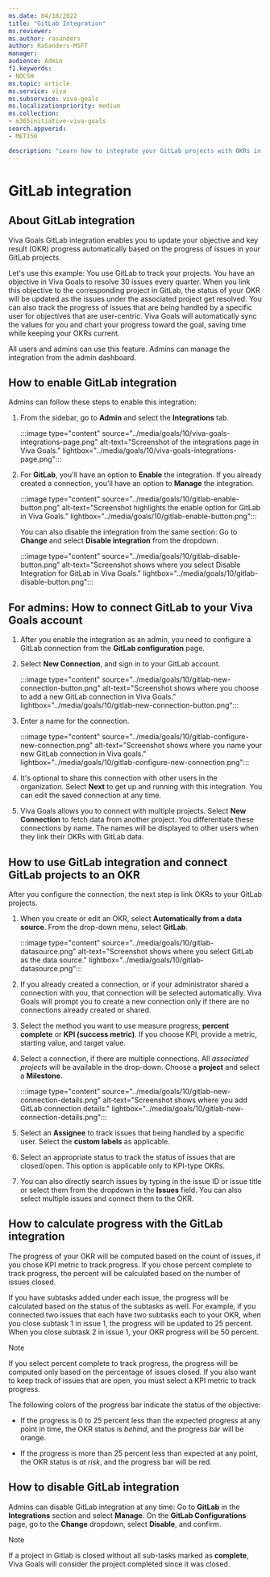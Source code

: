 ```yaml
---
ms.date: 04/18/2022
title: "GitLab Integration"
ms.reviewer: 
ms.author: rasanders
author: RaSanders-MSFT
manager:
audience: Admin
f1.keywords:
- NOCSH
ms.topic: article
ms.service: viva
ms.subservice: viva-goals
ms.localizationpriority: medium
ms.collection:  
- m365initiative-viva-goals
search.appverid:
- MET150

description: "Learn how to integrate your GitLab projects with OKRs in Viva Goals."
---
```


# GitLab integration

## About GitLab integration

Viva Goals GitLab integration enables you to update your objective and key result (OKR) progress automatically based on the progress of issues in your GitLab projects.
  
Let's use this example: You use GitLab to track your projects. You have an objective in Viva Goals to resolve 30 issues every quarter. When you link this objective to the corresponding project in GitLab, the status of your OKR will be updated as the issues under the associated project get resolved. You can also track the progress of issues that are being handled by a specific user for objectives that are user-centric. Viva Goals will automatically sync the values for you and chart your progress toward the goal, saving time while keeping your OKRs current.
  
All users and admins can use this feature. Admins can manage the integration from the admin dashboard.

## How to enable GitLab integration

Admins can follow these steps to enable this integration:

1. From the sidebar, go to **Admin** and select the **Integrations** tab.
  
    :::image type="content" source="../media/goals/10/viva-goals-integrations-page.png" alt-text="Screenshot of the integrations page in Viva Goals." lightbox="../media/goals/10/viva-goals-integrations-page.png":::

2. For **GitLab**, you'll have an option to **Enable** the integration. If you already created a connection, you'll have an option to **Manage** the integration.
  
    :::image type="content" source="../media/goals/10/gitlab-enable-button.png" alt-text="Screenshot highlights the enable option for GitLab in Viva Goals." lightbox="../media/goals/10/gitlab-enable-button.png":::
  
   You can also disable the integration from the same section: Go to **Change** and select **Disable integration** from the dropdown.
    
   :::image type="content" source="../media/goals/10/gitlab-disable-button.png" alt-text="Screenshot shows where you select Disable Integration for GitLab in Viva Goals." lightbox="../media/goals/10/gitlab-disable-button.png"::: 

## For admins: How to connect GitLab to your Viva Goals account

1. After you enable the integration as an admin, you need to configure a GitLab connection from the **GitLab configuration** page.

2. Select **New Connection**, and sign in to your GitLab account.
  
    :::image type="content" source="../media/goals/10/gitlab-new-connection-button.png" alt-text="Screenshot shows where you choose to add a new GitLab connection in Viva Goals." lightbox="../media/goals/10/gitlab-new-connection-button.png":::

3. Enter a name for the connection.
  
    :::image type="content" source="../media/goals/10/gitlab-configure-new-connection.png" alt-text="Screenshot shows where you name your new GitLab connection in Viva goals." lightbox="../media/goals/10/gitlab-configure-new-connection.png":::

4. It's optional to share this connection with other users in the organization. Select **Next** to get up and running with this integration. You can edit the saved connection at any time.

5. Viva Goals allows you to connect with multiple projects. Select **New Connection** to fetch data from another project. You differentiate these connections by name. The names will be displayed to other users when they link their OKRs with GitLab data.

## How to use GitLab integration and connect GitLab projects to an OKR

After you configure the connection, the next step is link OKRs to your GitLab projects.

1. When you create or edit an OKR, select **Automatically from a data source**. From the drop-down menu, select **GitLab**.
  
    :::image type="content" source="../media/goals/10/gitlab-datasource.png" alt-text="Screenshot shows where you select GitLab as the data source." lightbox="../media/goals/10/gitlab-datasource.png":::

2. If you already created a connection, or if your administrator shared a connection with you, that connection will be selected automatically. Viva Goals will prompt you to create a new connection only if there are no connections already created or shared.

3. Select the method  you want to use measure progress, **percent complete** or **KPI (success metric)**. If you choose KPI, provide a metric, starting value, and target value.

4. Select a connection, if there are multiple connections. All *associated projects* will be available in the drop-down. Choose a **project** and select a **Milestone**.
  
    :::image type="content" source="../media/goals/10/gitlab-new-connection-details.png" alt-text="Screenshot shows where you add GitLab connection details." lightbox="../media/goals/10/gitlab-new-connection-details.png":::

5. Select an **Assignee** to track issues that being handled by a specific user. Select the **custom labels** as applicable.

6. Select an appropriate status to track the status of issues that are closed/open. This option is applicable only to KPI-type OKRs.

7. You can also directly search issues by typing in the issue ID or issue title or select them from the dropdown in the **Issues** field. You can also select multiple issues and connect them to the OKR.

## How to calculate progress with the GitLab integration

The progress of your OKR will be computed based on the count of issues, if you chose KPI metric to track progress. If you chose percent complete to track progress, the percent will be calculated based on the number of issues closed.

If you have subtasks added under each issue, the progress will be calculated based on the status of the subtasks as well. For example, if you connected two issues that each have two subtasks each to your OKR, when you close subtask 1 in issue 1, the progress will be updated to 25 percent. When you close subtask 2 in issue 1, your OKR progress will be 50 percent.

> [!NOTE]
> If you select percent complete to track progress, the progress will be computed only based on the percentage of issues closed. If you also want to keep track of issues that are open, you must select a KPI metric to track progress.

The following colors of the progress bar indicate the status of the objective:

- If the progress is 0 to 25 percent less than the expected progress at any point in time, the OKR status is *behind*, and the progress bar will be orange.

- If the progress is more than 25 percent less than expected at any point, the OKR status is *at risk*, and the progress bar will be red.

## How to disable GitLab integration

Admins can disable GitLab integration at any time: Go to **GitLab** in the **Integrations** section and select **Manage**. On the **GitLab Configurations** page, go to the **Change** dropdown, select **Disable**, and confirm.

> [!NOTE]
> If a project in Gitlab is closed without all sub-tasks marked as **complete**, Viva Goals will consider the project completed since it was closed.


